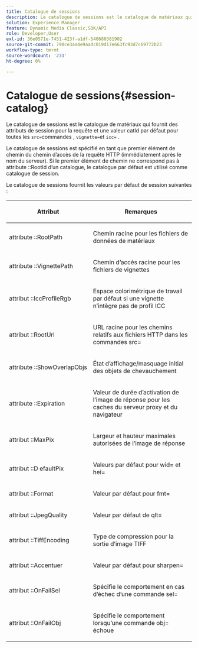 ```yaml
---
title: Catalogue de sessions
description: Le catalogue de sessions est le catalogue de matériaux qui fournit des attributs de session pour la demande et une valeur catId par défaut pour toutes les commandes src=, vignette= et icc=.
solution: Experience Manager
feature: Dynamic Media Classic,SDK/API
role: Developer,User
exl-id: 36e0571e-7451-423f-a1df-540680381902
source-git-commit: 790ce3aa4e9aadc019d17e663fc93d7c69772b23
workflow-type: tm+mt
source-wordcount: '233'
ht-degree: 0%

---
```


# Catalogue de sessions{#session-catalog}

Le catalogue de sessions est le catalogue de matériaux qui fournit des attributs de session pour la requête et une valeur catId par défaut pour toutes les `src=`commandes , `vignette=`et `icc=` .

Le catalogue de sessions est spécifié en tant que premier élément de chemin du chemin d’accès de la requête HTTP (immédiatement après le nom du serveur). Si le premier élément de chemin ne correspond pas à attribute ::RootId d’un catalogue, le catalogue par défaut est utilisé comme catalogue de session.

Le catalogue de sessions fournit les valeurs par défaut de session suivantes :

<table id="table_DB5E0DD8E9B440A4964A1326433597C8"> 
 <thead> 
  <tr> 
   <th class="entry"> <p>Attribut </p> </th> 
   <th class="entry"> <p>Remarques </p> </th> 
  </tr> 
 </thead>
 <tbody> 
  <tr> 
   <td> <p> <span class="codeph"> attribute ::RootPath</span> </p> </td> 
   <td> <p> Chemin racine pour les fichiers de données de matériaux </p> </td> 
  </tr> 
  <tr> 
   <td> <p> <span class="codeph"> attribute ::VignettePath</span> </p> </td> 
   <td> <p> Chemin d’accès racine pour les fichiers de vignettes </p> </td> 
  </tr> 
  <tr> 
   <td> <p> <span class="codeph"> attribut ::IccProfileRgb</span> </p> </td> 
   <td> <p> Espace colorimétrique de travail par défaut si une vignette n’intègre pas de profil ICC </p> </td> 
  </tr> 
  <tr> 
   <td> <p> <span class="codeph"> attribut ::RootUrl</span> </p> </td> 
   <td> <p> URL racine pour les chemins relatifs aux fichiers HTTP dans les <span class="codeph"> commandes src=</span> </p> </td> 
  </tr> 
  <tr> 
   <td> <p> <span class="codeph"> attribute ::ShowOverlapObjs</span> </p> </td> 
   <td> <p> État d’affichage/masquage initial des objets de chevauchement </p> </td> 
  </tr> 
  <tr> 
   <td> <p> <span class="codeph"> attribute ::Expiration</span> </p> </td> 
   <td> <p> Valeur de durée d’activation de l’image de réponse pour les caches du serveur proxy et du navigateur </p> </td> 
  </tr> 
  <tr> 
   <td> <p> <span class="codeph"> attribut ::MaxPix</span> </p> </td> 
   <td> <p> Largeur et hauteur maximales autorisées de l’image de réponse </p> </td> 
  </tr> 
  <tr> 
   <td> <p> <span class="codeph"> attribut ::D efaultPix</span> </p> </td> 
   <td> <p> Valeurs par défaut pour <span class="codeph"> wid=</span> et <span class="codeph"> hei=</span> </p> </td> 
  </tr> 
  <tr> 
   <td> <p> <span class="codeph"> attribut ::Format</span> </p> </td> 
   <td> <p> Valeur par défaut pour <span class="codeph"> fmt=</span> </p> </td> 
  </tr> 
  <tr> 
   <td> <p> <span class="codeph"> attribut ::JpegQuality</span> </p> </td> 
   <td> <p> Valeur par défaut de <span class="codeph"> qlt=</span> </p> </td> 
  </tr> 
  <tr> 
   <td> <p> <span class="codeph"> attribut ::TiffEncoding</span> </p> </td> 
   <td> <p> Type de compression pour la sortie d’image TIFF </p> </td> 
  </tr> 
  <tr> 
   <td> <p> <span class="codeph"> attribut ::Accentuer</span> </p> </td> 
   <td> <p> Valeur par défaut pour <span class="codeph"> sharpen=</span> </p> </td> 
  </tr> 
  <tr> 
   <td> <p> <span class="codeph"> attribut ::OnFailSel</span> </p> </td> 
   <td> <p> Spécifie le comportement en cas d’échec d’une <span class="codeph"> commande sel=</span> </p> </td> 
  </tr> 
  <tr> 
   <td> <p> <span class="codeph"> attribut ::OnFailObj</span> </p> </td> 
   <td> <p> Spécifie le comportement lorsqu’une <span class="codeph"> commande obj=</span> échoue </p> </td> 
  </tr> 
 </tbody> 
</table>
